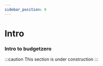 ```yaml
---
sidebar_position: 0
---
```


# Intro 

### Intro to budgetzero

:::caution
This section is under construction
:::